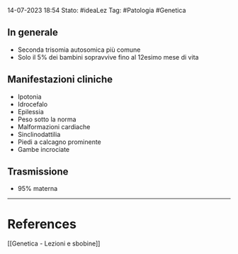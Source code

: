 14-07-2023 18:54
Stato: #ideaLez 
Tag: #Patologia  #Genetica

## In generale
- Seconda trisomia autosomica più comune
- Solo il 5% dei bambini sopravvive fino al 12esimo mese di vita
## Manifestazioni cliniche
- Ipotonia
- Idrocefalo
- Epilessia
- Peso sotto la norma
- Malformazioni cardiache
- Sinclinodattilia
- Piedi a calcagno prominente
- Gambe incrociate
## Trasmissione
- 95% materna

---
# References 
[[Genetica - Lezioni e sbobine]]

